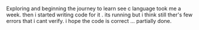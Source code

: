 
Exploring and beginning the journey to learn see c language took me a week.
then i started writing code for it . its running but i think still ther's few errors that i cant verify. 
i hope the code is correct ...
partially done.
